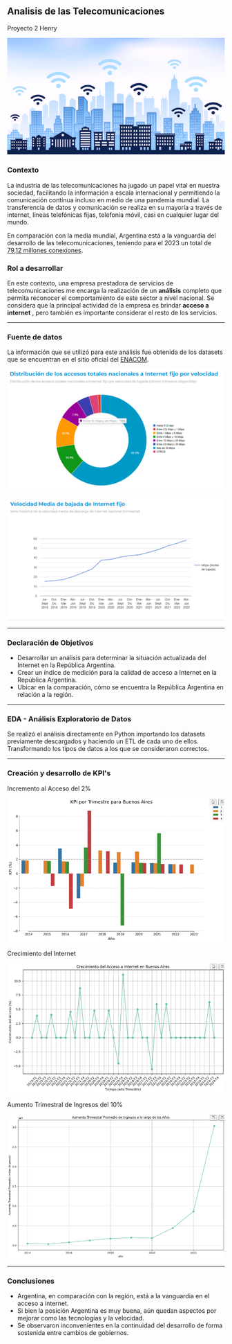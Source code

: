 ## Analisis de las Telecomunicaciones
 Proyecto 2 Henry

![1672890391482](image/1672890391482.png)

### Contexto

La industria de las telecomunicaciones ha jugado un papel vital en nuestra sociedad, facilitando la información a escala internacional y permitiendo la comunicación continua incluso en medio de una pandemia mundial. La transferencia de datos y comunicación se realiza en su mayoría a través de internet, líneas telefónicas fijas, telefonía móvil, casi en cualquier lugar del mundo.

En comparación con la media mundial, Argentina está a la vanguardia del desarrollo de las telecomunicaciones, teniendo para el 2023 un total de [79,12 millones conexiones](https://www.datosmundial.com/america/argentina/telecomunicacion.php).

### Rol a desarrollar

En este contexto, una empresa prestadora de servicios de telecomunicaciones me encarga la realización de un **análisis** completo que permita reconocer el comportamiento de este sector a nivel nacional. Se considera que la principal actividad de la empresa es brindar  **acceso a internet** , pero también es importante considerar el resto de los servicios.

---

### Fuente de datos

La información que se utilizó para este análisis fue obtenida de los datasets que se encuentran en el sitio oficial del [ENACOM](https://datosabiertos.enacom.gob.ar/dashboards/20000/acceso-a-internet/).


![1672896409022](image/1672896409022.png)

![1672896448519](image/1672896448519.png)

---

### Declaración de Objetivos

* Desarrollar un análisis para determinar la situación actualizada del Internet en la República Argentina.
* Crear un índice de medición para la calidad de acceso a Internet en la República Argentina.
* Ubicar en la comparación, cómo se encuentra la República Argentina en relación a la región.

---

### EDA - Análisis Exploratorio de Datos

Se realizó el análisis directamente en Python importando los datasets previamente descargados y haciendo un ETL de cada uno de ellos. Transformando los tipos de datos a los que se consideraron correctos.

---

### Creación y desarrollo de KPI's

Incremento al Acceso del 2%

![EjemplodelPrimerKPI](https://github.com/TFTomasFernandez/Analisis_de_las_Telecomunicaciones/blob/Repositorio/image/Ejemplo%20del%20Primer%20KPI.png)

Crecimiento del Internet

![EjemplodelSegundoKPI](https://github.com/TFTomasFernandez/Analisis_de_las_Telecomunicaciones/blob/Repositorio/image/Ejemplo%20del%20Segundo%20KPI.png)

Aumento Trimestral de Ingresos del 10%

![EjemplodelSegundoKPI](https://github.com/TFTomasFernandez/Analisis_de_las_Telecomunicaciones/blob/Repositorio/image/Ejemplo%20del%20Tercer%20KPI.png)

---

### Conclusiones

* Argentina, en comparación con la región, está a la vanguardia en el acceso a internet.
* Si bien la posición Argentina es muy buena, aún quedan aspectos por mejorar como las tecnologías y la velocidad.
* Se observaron inconvenientes en la continuidad del desarrollo de forma sostenida entre cambios de gobiernos.
